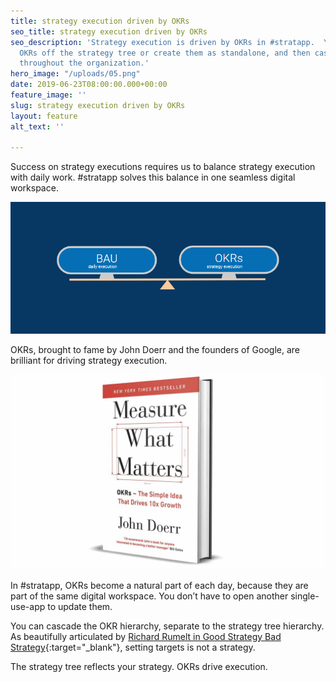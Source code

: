 ```yaml
---
title: strategy execution driven by OKRs
seo_title: strategy execution driven by OKRs
seo_description: 'Strategy execution is driven by OKRs in #stratapp.  You can hang
  OKRs off the strategy tree or create them as standalone, and then cascade ownership
  throughout the organization.'
hero_image: "/uploads/05.png"
date: 2019-06-23T08:00:00.000+00:00
feature_image: ''
slug: strategy execution driven by OKRs
layout: feature
alt_text: ''

---
```

Success on strategy executions requires us to balance strategy execution with daily work. #stratapp solves this balance in one seamless digital workspace.

![](/uploads/balancing-strategy-and-daily-execution.PNG)

OKRs, brought to fame by John Doerr and the founders of Google, are brilliant for driving strategy execution.

![](/uploads/measure-what-matters-2.PNG)

In #stratapp, OKRs become a natural part of each day, because they are part of the same digital workspace. You don’t have to open another single-use-app to update them.

You can cascade the OKR hierarchy, separate to the strategy tree hierarchy.  As beautifully articulated by [Richard Rumelt in Good Strategy Bad Strategy](https://stratappsaas.com/good-strategy-bad-strategy-by-richard-rumelt/ "Good Strategy Bad Strategy"){:target="_blank"}, setting targets is not a strategy.

The strategy tree reflects your strategy.  OKRs drive execution.